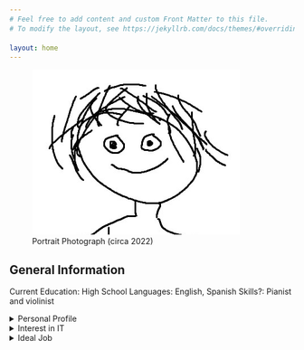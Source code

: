 ```yaml
---
# Feel free to add content and custom Front Matter to this file.
# To modify the layout, see https://jekyllrb.com/docs/themes/#overriding-theme-defaults

layout: home
---
```


<figure>
    <img src="/assets/images/me.jpg"
         alt="Portrait Photograph (circa 2022)">
    <figcaption>Portrait Photograph (circa 2022)
    </figcaption>
</figure>

## General Information

Current Education: High School
Languages: English, Spanish
Skills?: Pianist and violinist

<details>
  <summary>Personal Profile</summary>
<h1>Tests</h1>
</details>

<details>
  <summary>Interest in IT</summary>
  
</details>

<details>
  <summary>Ideal Job</summary>
  
</details>
